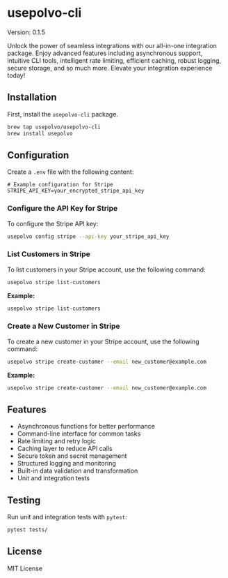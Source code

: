 # usepolvo-cli

Version: 0.1.5

Unlock the power of seamless integrations with our all-in-one integration package. Enjoy advanced features including asynchronous support, intuitive CLI tools, intelligent rate limiting, efficient caching, robust logging, secure storage, and so much more. Elevate your integration experience today!

## Installation

First, install the `usepolvo-cli` package.

```bash
brew tap usepolvo/usepolvo-cli
brew install usepolvo
```

## Configuration

Create a `.env` file with the following content:

```env
# Example configuration for Stripe
STRIPE_API_KEY=your_encrypted_stripe_api_key
```

### Configure the API Key for Stripe

To configure the Stripe API key:

```bash
usepolvo config stripe --api-key your_stripe_api_key
```

### List Customers in Stripe

To list customers in your Stripe account, use the following command:

```bash
usepolvo stripe list-customers
```

**Example:**

```bash
usepolvo stripe list-customers
```

### Create a New Customer in Stripe

To create a new customer in your Stripe account, use the following command:

```bash
usepolvo stripe create-customer --email new_customer@example.com
```

**Example:**

```bash
usepolvo stripe create-customer --email new_customer@example.com
```

## Features

- Asynchronous functions for better performance
- Command-line interface for common tasks
- Rate limiting and retry logic
- Caching layer to reduce API calls
- Secure token and secret management
- Structured logging and monitoring
- Built-in data validation and transformation
- Unit and integration tests

## Testing

Run unit and integration tests with `pytest`:

```bash
pytest tests/
```

## License

MIT License

